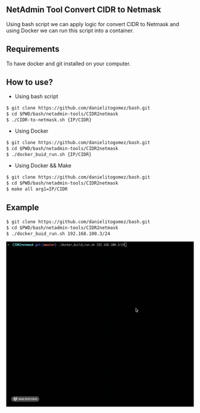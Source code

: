 ## NetAdmin Tool Convert CIDR to Netmask
Using bash script we can apply logic for convert CIDR to Netmask and using Docker we can run this script into a container.

## Requirements
To have docker and git installed on your computer.

## How to use?
* Using bash script
```
$ git clone https://github.com/danielitogomez/bash.git
$ cd $PWD/bash/netadmin-tools/CIDR2netmask
$ ./CIDR-to-netmask.sh {IP/CIDR}
```

* Using Docker
```
$ git clone https://github.com/danielitogomez/bash.git
$ cd $PWD/bash/netadmin-tools/CIDR2netmask
$ ./docker_buid_run.sh {IP/CIDR}
```

* Using Docker && Make
```
$ git clone https://github.com/danielitogomez/bash.git
$ cd $PWD/bash/netadmin-tools/CIDR2netmask
$ make all arg1=IP/CIDR
```

## Example
```
$ git clone https://github.com/danielitogomez/bash.git
$ cd $PWD/bash/netadmin-tools/CIDR2netmask
$ ./docker_buid_run.sh 192.168.100.3/24
```

![](example.gif)
